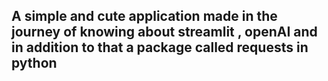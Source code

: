 ## A simple and cute application made in the journey of knowing about streamlit , openAI and in addition to that a package called requests in python
